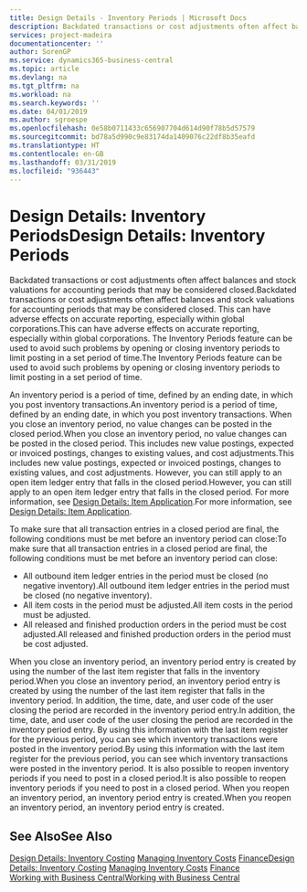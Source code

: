 ```yaml
---
title: Design Details - Inventory Periods | Microsoft Docs
description: Backdated transactions or cost adjustments often affect balances and stock valuations for accounting periods that may be considered closed. This can have adverse effects on accurate reporting, especially within global corporations. The Inventory Periods feature can be used to avoid such problems by opening or closing inventory periods to limit posting in a set period of time.
services: project-madeira
documentationcenter: ''
author: SorenGP
ms.service: dynamics365-business-central
ms.topic: article
ms.devlang: na
ms.tgt_pltfrm: na
ms.workload: na
ms.search.keywords: ''
ms.date: 04/01/2019
ms.author: sgroespe
ms.openlocfilehash: 0e58b0711433c656907704d614d90f78b5d57579
ms.sourcegitcommit: bd78a5d990c9e83174da1409076c22df8b35eafd
ms.translationtype: HT
ms.contentlocale: en-GB
ms.lasthandoff: 03/31/2019
ms.locfileid: "936443"
---
```

# <a name="design-details-inventory-periods"></a><span data-ttu-id="d5ac4-105">Design Details: Inventory Periods</span><span class="sxs-lookup"><span data-stu-id="d5ac4-105">Design Details: Inventory Periods</span></span>
<span data-ttu-id="d5ac4-106">Backdated transactions or cost adjustments often affect balances and stock valuations for accounting periods that may be considered closed.</span><span class="sxs-lookup"><span data-stu-id="d5ac4-106">Backdated transactions or cost adjustments often affect balances and stock valuations for accounting periods that may be considered closed.</span></span> <span data-ttu-id="d5ac4-107">This can have adverse effects on accurate reporting, especially within global corporations.</span><span class="sxs-lookup"><span data-stu-id="d5ac4-107">This can have adverse effects on accurate reporting, especially within global corporations.</span></span> <span data-ttu-id="d5ac4-108">The Inventory Periods feature can be used to avoid such problems by opening or closing inventory periods to limit posting in a set period of time.</span><span class="sxs-lookup"><span data-stu-id="d5ac4-108">The Inventory Periods feature can be used to avoid such problems by opening or closing inventory periods to limit posting in a set period of time.</span></span>  

 <span data-ttu-id="d5ac4-109">An inventory period is a period of time, defined by an ending date, in which you post inventory transactions.</span><span class="sxs-lookup"><span data-stu-id="d5ac4-109">An inventory period is a period of time, defined by an ending date, in which you post inventory transactions.</span></span> <span data-ttu-id="d5ac4-110">When you close an inventory period, no value changes can be posted in the closed period.</span><span class="sxs-lookup"><span data-stu-id="d5ac4-110">When you close an inventory period, no value changes can be posted in the closed period.</span></span> <span data-ttu-id="d5ac4-111">This includes new value postings, expected or invoiced postings, changes to existing values, and cost adjustments.</span><span class="sxs-lookup"><span data-stu-id="d5ac4-111">This includes new value postings, expected or invoiced postings, changes to existing values, and cost adjustments.</span></span> <span data-ttu-id="d5ac4-112">However, you can still apply to an open item ledger entry that falls in the closed period.</span><span class="sxs-lookup"><span data-stu-id="d5ac4-112">However, you can still apply to an open item ledger entry that falls in the closed period.</span></span> <span data-ttu-id="d5ac4-113">For more information, see [Design Details: Item Application](design-details-item-application.md).</span><span class="sxs-lookup"><span data-stu-id="d5ac4-113">For more information, see [Design Details: Item Application](design-details-item-application.md).</span></span>  

 <span data-ttu-id="d5ac4-114">To make sure that all transaction entries in a closed period are final, the following conditions must be met before an inventory period can close:</span><span class="sxs-lookup"><span data-stu-id="d5ac4-114">To make sure that all transaction entries in a closed period are final, the following conditions must be met before an inventory period can close:</span></span>  

-   <span data-ttu-id="d5ac4-115">All outbound item ledger entries in the period must be closed (no negative inventory).</span><span class="sxs-lookup"><span data-stu-id="d5ac4-115">All outbound item ledger entries in the period must be closed (no negative inventory).</span></span>  
-   <span data-ttu-id="d5ac4-116">All item costs in the period must be adjusted.</span><span class="sxs-lookup"><span data-stu-id="d5ac4-116">All item costs in the period must be adjusted.</span></span>  
-   <span data-ttu-id="d5ac4-117">All released and finished production orders in the period must be cost adjusted.</span><span class="sxs-lookup"><span data-stu-id="d5ac4-117">All released and finished production orders in the period must be cost adjusted.</span></span>  

 <span data-ttu-id="d5ac4-118">When you close an inventory period, an inventory period entry is created by using the number of the last item register that falls in the inventory period.</span><span class="sxs-lookup"><span data-stu-id="d5ac4-118">When you close an inventory period, an inventory period entry is created by using the number of the last item register that falls in the inventory period.</span></span> <span data-ttu-id="d5ac4-119">In addition, the time, date, and user code of the user closing the period are recorded in the inventory period entry.</span><span class="sxs-lookup"><span data-stu-id="d5ac4-119">In addition, the time, date, and user code of the user closing the period are recorded in the inventory period entry.</span></span> <span data-ttu-id="d5ac4-120">By using this information with the last item register for the previous period, you can see which inventory transactions were posted in the inventory period.</span><span class="sxs-lookup"><span data-stu-id="d5ac4-120">By using this information with the last item register for the previous period, you can see which inventory transactions were posted in the inventory period.</span></span> <span data-ttu-id="d5ac4-121">It is also possible to reopen inventory periods if you need to post in a closed period.</span><span class="sxs-lookup"><span data-stu-id="d5ac4-121">It is also possible to reopen inventory periods if you need to post in a closed period.</span></span> <span data-ttu-id="d5ac4-122">When you reopen an inventory period, an inventory period entry is created.</span><span class="sxs-lookup"><span data-stu-id="d5ac4-122">When you reopen an inventory period, an inventory period entry is created.</span></span>  

## <a name="see-also"></a><span data-ttu-id="d5ac4-123">See Also</span><span class="sxs-lookup"><span data-stu-id="d5ac4-123">See Also</span></span>  
 <span data-ttu-id="d5ac4-124">[Design Details: Inventory Costing](design-details-inventory-costing.md) [Managing Inventory Costs](finance-manage-inventory-costs.md) [Finance](finance.md)</span><span class="sxs-lookup"><span data-stu-id="d5ac4-124">[Design Details: Inventory Costing](design-details-inventory-costing.md) [Managing Inventory Costs](finance-manage-inventory-costs.md) [Finance](finance.md)</span></span>  
 [<span data-ttu-id="d5ac4-125">Working with Business Central</span><span class="sxs-lookup"><span data-stu-id="d5ac4-125">Working with Business Central</span></span>](ui-work-product.md)
